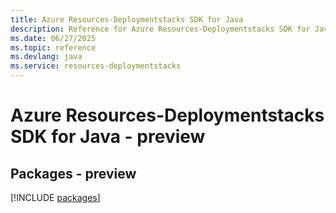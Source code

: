 ```yaml
---
title: Azure Resources-Deploymentstacks SDK for Java
description: Reference for Azure Resources-Deploymentstacks SDK for Java
ms.date: 06/27/2025
ms.topic: reference
ms.devlang: java
ms.service: resources-deploymentstacks
---
```

# Azure Resources-Deploymentstacks SDK for Java - preview
## Packages - preview
[!INCLUDE [packages](resources-deploymentstacks-index.md)]